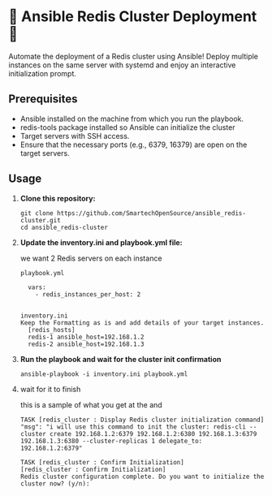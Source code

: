 
# 🚀 Ansible Redis Cluster Deployment 🚀

Automate the deployment of a Redis cluster using Ansible! Deploy multiple instances on the same server with systemd and enjoy an interactive initialization prompt.

## Prerequisites

- Ansible installed on the machine from which you run the playbook.
- redis-tools package installed so Ansible can initialize the cluster
- Target servers with SSH access.
- Ensure that the necessary ports (e.g., 6379, 16379) are open on the target servers.

## Usage

1. **Clone this repository:**
   ```
   git clone https://github.com/SmartechOpenSource/ansible_redis-cluster.git
   cd ansible_redis-cluster 
2. **Update the inventory.ini and playbook.yml file:**

      we want 2 Redis servers on each instance
    ```
    playbook.yml
   
      vars: 
        - redis_instances_per_host: 2 


    inventory.ini
    Keep the Formatting as is and add details of your target instances.
      [redis_hosts]
      redis-1 ansible_host=192.168.1.2
      redis-2 ansible_host=192.168.1.3
    ```
4. **Run the playbook and wait for the cluster init confirmation**
   ```
   ansible-playbook -i inventory.ini playbook.yml
   ```
 5. wait for it to finish

  
       this is a sample of what you get at the and
   
       ```
    TASK [redis_cluster : Display Redis cluster initialization command]
    "msg": "i will use this command to init the cluster: redis-cli --cluster create 192.168.1.2:6379 192.168.1.2:6380 192.168.1.3:6379 192.168.1.3:6380 --cluster-replicas 1 delegate_to: 192.168.1.2:6379"

    TASK [redis_cluster : Confirm Initialization] 
    [redis_cluster : Confirm Initialization]
    Redis cluster configuration complete. Do you want to initialize the cluster now? (y/n):
